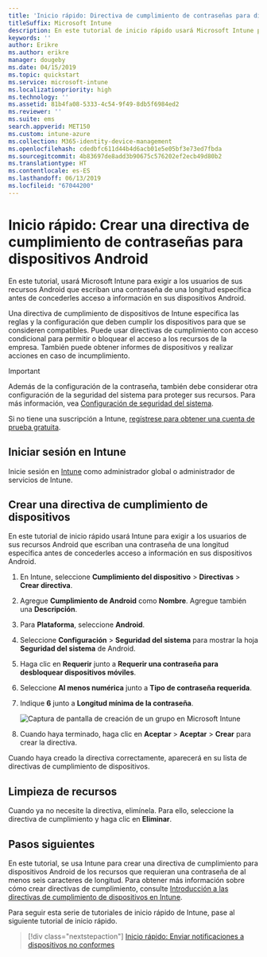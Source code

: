 ```yaml
---
title: 'Inicio rápido: Directiva de cumplimiento de contraseñas para dispositivos Android'
titleSuffix: Microsoft Intune
description: En este tutorial de inicio rápido usará Microsoft Intune para establecer la longitud de la contraseña necesaria para los dispositivos Android.
keywords: ''
author: Erikre
ms.author: erikre
manager: dougeby
ms.date: 04/15/2019
ms.topic: quickstart
ms.service: microsoft-intune
ms.localizationpriority: high
ms.technology: ''
ms.assetid: 81b4fa08-5333-4c54-9f49-8db5f6984ed2
ms.reviewer: ''
ms.suite: ems
search.appverid: MET150
ms.custom: intune-azure
ms.collection: M365-identity-device-management
ms.openlocfilehash: cdedbfc611d44b4d6acb01e5e05bf3e73ed7fbda
ms.sourcegitcommit: 4b83697de8add3b90675c576202ef2ecb49d80b2
ms.translationtype: HT
ms.contentlocale: es-ES
ms.lasthandoff: 06/13/2019
ms.locfileid: "67044200"
---
```

# <a name="quickstart-create-a-password-compliance-policy-for-android-devices"></a>Inicio rápido: Crear una directiva de cumplimiento de contraseñas para dispositivos Android

En este tutorial, usará Microsoft Intune para exigir a los usuarios de sus recursos Android que escriban una contraseña de una longitud específica antes de concederles acceso a información en sus dispositivos Android. 

Una directiva de cumplimiento de dispositivos de Intune especifica las reglas y la configuración que deben cumplir los dispositivos para que se consideren compatibles. Puede usar directivas de cumplimiento con acceso condicional para permitir o bloquear el acceso a los recursos de la empresa. También puede obtener informes de dispositivos y realizar acciones en caso de incumplimiento.

> [!IMPORTANT]
> Además de la configuración de la contraseña, también debe considerar otra configuración de la seguridad del sistema para proteger sus recursos. Para más información, vea [Configuración de seguridad del sistema](compliance-policy-create-android-for-work.md).

Si no tiene una suscripción a Intune, [regístrese para obtener una cuenta de prueba gratuita](free-trial-sign-up.md).

## <a name="sign-in-to-intune"></a>Iniciar sesión en Intune

Inicie sesión en [Intune](https://aka.ms/intuneportal) como administrador global o administrador de servicios de Intune. 

## <a name="create-a-device-compliance-policy"></a>Crear una directiva de cumplimiento de dispositivos

En este tutorial de inicio rápido usará Intune para exigir a los usuarios de sus recursos Android que escriban una contraseña de una longitud específica antes de concederles acceso a información en sus dispositivos Android.

1. En Intune, seleccione **Cumplimiento del dispositivo** > **Directivas** > **Crear directiva**.
2. Agregue **Cumplimiento de Android** como **Nombre**. Agregue también una **Descripción**.
3. Para **Plataforma**, seleccione **Android**. 
4. Seleccione **Configuración** > **Seguridad del sistema** para mostrar la hoja **Seguridad del sistema** de Android.
5. Haga clic en **Requerir** junto a **Requerir una contraseña para desbloquear dispositivos móviles**.
6. Seleccione **Al menos numérica** junto a **Tipo de contraseña requerida**.
7. Indique **6** junto a **Longitud mínima de la contraseña**. 

    ![Captura de pantalla de creación de un grupo en Microsoft Intune](media/quickstart-set-password-length-android/quickstart-set-password-length-android-01.png)

7. Cuando haya terminado, haga clic en **Aceptar** > **Aceptar** > **Crear** para crear la directiva.

Cuando haya creado la directiva correctamente, aparecerá en su lista de directivas de cumplimiento de dispositivos. 

## <a name="clean-up-resources"></a>Limpieza de recursos

Cuando ya no necesite la directiva, elimínela. Para ello, seleccione la directiva de cumplimiento y haga clic en **Eliminar**.

## <a name="next-steps"></a>Pasos siguientes

En este tutorial, se usa Intune para crear una directiva de cumplimiento para dispositivos Android de los recursos que requieran una contraseña de al menos seis caracteres de longitud. Para obtener más información sobre cómo crear directivas de cumplimiento, consulte [Introducción a las directivas de cumplimiento de dispositivos en Intune](device-compliance-get-started.md).

Para seguir esta serie de tutoriales de inicio rápido de Intune, pase al siguiente tutorial de inicio rápido.

> [!div class="nextstepaction"]
> [Inicio rápido: Enviar notificaciones a dispositivos no conformes](quickstart-send-notification.md)
